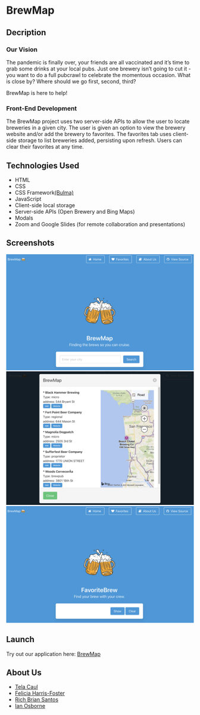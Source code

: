 # BrewMap
## Decription
### Our Vision
The pandemic is finally over, your friends are all vaccinated and it’s time to grab some drinks at your local pubs. Just one brewery isn’t going to cut it - you want to do a full pubcrawl to celebrate the momentous occasion. What is close by? Where should we go first, second, third?

BrewMap is here to help! 

### Front-End Development
The BrewMap project uses two server-side APIs to allow the user to locate breweries in a given city. The user is given an option to view the brewery website and/or add the brewery to favorites. The favorites tab uses client-side storage to list breweries added, persisting upon refresh. Users can clear their favorites at any time. 

## Technologies Used
* HTML
* CSS 
* CSS Framework[(Bulma)](https://github.com/BulmaTemplates/bulma-templates/blob/master/templates/landing.html)
* JavaScript
* Client-side local storage
* Server-side APIs (Open Brewery and Bing Maps)
* Modals
* Zoom and Google Slides (for remote collaboration and presentations)

## Screenshots
![BrewMap Home](./assets/images/brewmap-home.png)
![BrewMap Functionality](./assets/images/brewmap-functionality.png)
![BrewMap Favorites](./assets/images/brewmap-favorites.png)

## Launch
Try out our application here: [BrewMap](https://telacaul.github.io/BrewMap/)

## About Us
* [Tela Caul](https://telacaul.github.io/caul-professional-portfolio/)
* [Felicia Harris-Foster](https://harrisfd.github.io/portfolio-page/)
* [Rich Brian Santos](https://rbsantos-code.github.io/all-about-me/)
* [Ian Osborne](https://riosborne6.github.io/Portfolio/)